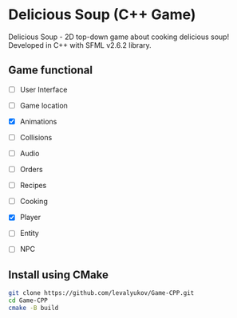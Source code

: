 # Delicious Soup (C++ Game)

Delicious Soup - 2D top-down game about cooking delicious soup! Developed in C++ with SFML v2.6.2 library.

## Game functional

- [ ] User Interface
- [ ] Game location
- [X] Animations
- [ ] Collisions
- [ ] Audio

- [ ] Orders
- [ ] Recipes
- [ ] Cooking

- [X] Player
- [ ] Entity
- [ ] NPC

## Install using CMake

```bash
git clone https://github.com/levalyukov/Game-CPP.git
cd Game-CPP
cmake -B build
```